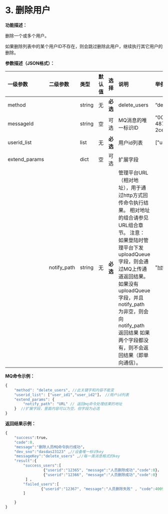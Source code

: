 # 3. 删除用户

**功能描述：**

删除一个或多个用户。

如果删除列表中的某个用户ID不存在，则会跳过删除此用户，继续执行其它用户的删除。

**参数描述（JSON格式）：**

| 一级参数 | 二级参数 | 类型 | 默认值 | 选择 | 说明 | 举例 |
| :--- | :--- | :--- | :--- | :--- | :--- | :--- |
| method |  | string | 无 | **必选** | delete\_users | “delete\_users” |
| messageId |  | string | 空 | 可选 | MQ消息的唯一标识ID | “004a5b58-32e8-487e-a90a-2ce443877e7e” |
| userid\_list |  | list | 无 | **必选** | 用户id列表 | \["user\_id1","user\_id2"\] |
| extend\_params |  | dict | 空 | 可选 | 扩展字段 |  |
|  | notify\_path | string | 无 | **必选** | 管理平台URL（相对地址），用于通过http方式回传命令执行结果。 相对地址的组合请参见 URL组合章节。 注意： 如果登陆时管理平台下发 uploadQueue 字段，则会通过MQ上传通道返回结果。  如果没有 uploadQueue 字段，并且 notify\_path 为非空，则会向 notify\_path 返回结果 如果两个字段都没有，则不会返回结果（即单向通信）。 | "[http://ip:port:/getResult](http://ip:port:/getResult)" |

**MQ命令示例：**

```javascript
{
    "method": "delete_users", //此关键字和内容不能变
    "userid_list": ["user_id1","user_id2"]， //用户id列表
    "extend_params": {
        "notify_path": "URL" // 返回mq命令处理结果的地址
    }  //扩展字段，里面内容可以为空，但字段为必选
}
```

**返回结果示例：**

```javascript
{
    "success":true，
    "code":0,
    "message":"删除人员MQ命令执行成功"，
    "dev_sno":"dasdas23123" ,//设备唯一标识key
    "messageKey":"delete_users" ,//每一类消息格式的key
    "result":{
        "success_users":[
                 {"userid":"12365", "message":"人员删除成功","code":0}，
                 {"userid":"12366", "message":"人员删除成功","code":0}
         ] ，                                                                        
        "failed_users":[
                {"userid":"12367", "message":"人员删除失败" , "code":40095}
        ]

    }
}
```


